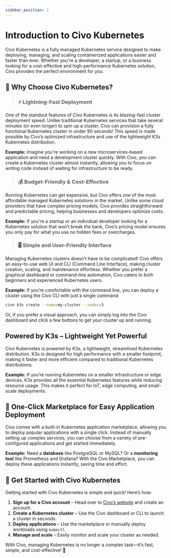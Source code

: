 ```yaml
---
sidebar_position: 1
---
```


# Introduction to Civo Kubernetes

Civo Kubernetes is a fully managed Kubernetes service designed to make deploying, managing, and scaling containerized applications easier and faster than ever. Whether you're a developer, a startup, or a business looking for a cost-effective and high-performance Kubernetes solution, Civo provides the perfect environment for you.

## 🤔 Why Choose Civo Kubernetes?

>### ⚡ Lightning-Fast Deployment
One of the standout features of Civo Kubernetes is its blazing-fast cluster deployment speed. Unlike traditional Kubernetes services that take several minutes (or even longer) to spin up a cluster, Civo can provision a fully functional Kubernetes cluster in under 90 seconds! This speed is made possible by Civo’s optimized infrastructure and use of the lightweight K3s Kubernetes distribution.

**Example:** Imagine you're working on a new microservices-based application and need a development cluster quickly. With Civo, you can create a Kubernetes cluster almost instantly, allowing you to focus on writing code instead of waiting for infrastructure to be ready.

>### 💰 Budget-Friendly & Cost-Effective
Running Kubernetes can get expensive, but Civo offers one of the most affordable managed Kubernetes solutions in the market. Unlike some cloud providers that have complex pricing models, Civo provides straightforward and predictable pricing, helping businesses and developers optimize costs.

**Example:** If you're a startup or an individual developer looking for a Kubernetes solution that won’t break the bank, Civo’s pricing model ensures you only pay for what you use no hidden fees or overcharges.

>### 🖥️ Simple and User-Friendly Interface
Managing Kubernetes clusters doesn’t have to be complicated! Civo offers an easy-to-use web UI and CLI (Command Line Interface), making cluster creation, scaling, and maintenance effortless. Whether you prefer a graphical dashboard or command-line automation, Civo caters to both beginners and experienced Kubernetes users.

**Example:** If you’re comfortable with the command line, you can deploy a cluster using the Civo CLI with just a single command:

```sh
civo k3s create --name=my-cluster --nodes=3
```

Or, if you prefer a visual approach, you can simply log into the Civo dashboard and click a few buttons to get your cluster up and running.

##  Powered by K3s – Lightweight Yet Powerful
Civo Kubernetes is powered by K3s, a lightweight, streamlined Kubernetes distribution. K3s is designed for high performance with a smaller footprint, making it faster and more efficient compared to traditional Kubernetes distributions.

**Example:** If you’re running Kubernetes on a smaller infrastructure or edge devices, K3s provides all the essential Kubernetes features while reducing resource usage. This makes it perfect for IoT, edge computing, and small-scale deployments.

## 🎯 One-Click Marketplace for Easy Application Deployment
Civo comes with a built-in Kubernetes application marketplace, allowing you to deploy popular applications with a single click. Instead of manually setting up complex services, you can choose from a variety of pre-configured applications and get started immediately.

**Example:** Need a **database** like PostgreSQL or MySQL? Or a **monitoring tool** like Prometheus and Grafana? With the Civo Marketplace, you can deploy these applications instantly, saving time and effort.

## 🚀 Get Started with Civo Kubernetes
Getting started with Civo Kubernetes is simple and quick! Here’s how:

1. **Sign up for a Civo account** – Head over to [Civo’s website](https://www.civo.com) and create an account.
2. **Create a Kubernetes cluster** – Use the Civo dashboard or CLI to launch a cluster in seconds.
3. **Deploy applications** – Use the marketplace or manually deploy workloads using `kubectl`.
4. **Manage and scale** – Easily monitor and scale your cluster as needed.

With Civo, managing Kubernetes is no longer a complex task—it’s fast, simple, and cost-effective! 🚀